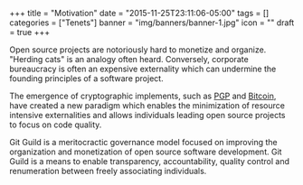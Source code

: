 +++
title = "Motivation"
date = "2015-11-25T23:11:06-05:00"
tags = []
categories = ["Tenets"]
banner = "img/banners/banner-1.jpg"
icon = ""
draft = true
+++

Open source projects are notoriously hard to monetize and organize. "Herding cats" is an analogy often heard. Conversely, corporate bureaucracy is often an expensive externality which can undermine the founding principles of a software project.

The emergence of cryptographic implements, such as [PGP](https://en.wikipedia.org/wiki/Pretty_Good_Privacy) and [Bitcoin](https://en.bitcoin.it/wiki/Main_Page), have created a new paradigm which enables the minimization of resource intensive externalities and allows individuals leading open source projects to focus on code quality.

Git Guild is a meritocractic governance model focused on improving the organization and monetization of open source software development. Git Guild is a means to enable transparency, accountability, quality control and renumeration between freely associating individuals.

